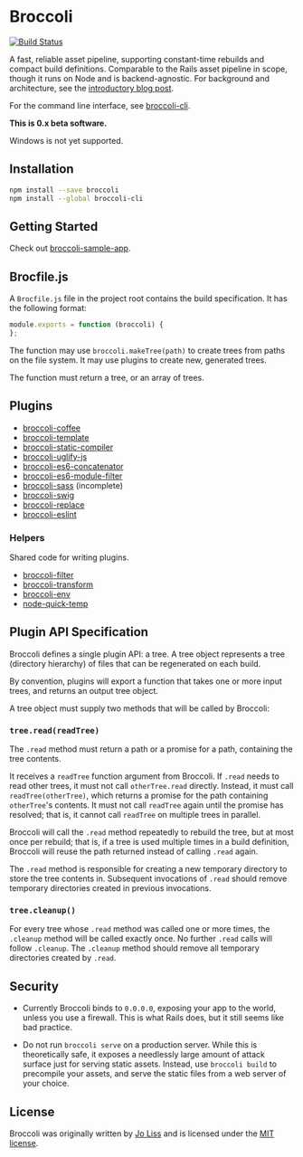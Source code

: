 # Broccoli

[![Build Status](https://travis-ci.org/joliss/broccoli.png?branch=master)](https://travis-ci.org/joliss/broccoli)

A fast, reliable asset pipeline, supporting constant-time rebuilds and compact
build definitions. Comparable to the Rails asset pipeline in scope, though it
runs on Node and is backend-agnostic. For background and architecture, see the
[introductory blog post](http://www.solitr.com/blog/2014/02/broccoli-first-release/).

For the command line interface, see
[broccoli-cli](https://github.com/joliss/broccoli-cli).

**This is 0.x beta software.**

Windows is not yet supported.

## Installation

```bash
npm install --save broccoli
npm install --global broccoli-cli
```

## Getting Started

Check out
[broccoli-sample-app](https://github.com/joliss/broccoli-sample-app).

## Brocfile.js

A `Brocfile.js` file in the project root contains the build specification. It
has the following format:

```js
module.exports = function (broccoli) {
};
```

The function may use `broccoli.makeTree(path)` to create trees from paths on
the file system. It may use plugins to create new, generated trees.

The function must return a tree, or an array of trees.

## Plugins

* [broccoli-coffee](https://github.com/joliss/broccoli-coffee)
* [broccoli-template](https://github.com/joliss/broccoli-template)
* [broccoli-static-compiler](https://github.com/joliss/broccoli-static-compiler)
* [broccoli-uglify-js](https://github.com/joliss/broccoli-uglify-js)
* [broccoli-es6-concatenator](https://github.com/joliss/broccoli-es6-concatenator)
* [broccoli-es6-module-filter](https://github.com/rpflorence/broccoli-es6-module-filter)
* [broccoli-sass](https://github.com/joliss/broccoli-sass) (incomplete)
* [broccoli-swig](https://github.com/shanielh/broccoli-swig)
* [broccoli-replace](https://github.com/outaTiME/broccoli-replace)
* [broccoli-eslint](https://github.com/makepanic/broccoli-eslint)

### Helpers

Shared code for writing plugins.

* [broccoli-filter](https://github.com/joliss/broccoli-filter)
* [broccoli-transform](https://github.com/joliss/broccoli-transform)
* [broccoli-env](https://github.com/joliss/broccoli-env)
* [node-quick-temp](https://github.com/joliss/node-quick-temp)

## Plugin API Specification

Broccoli defines a single plugin API: a tree. A tree object represents a tree
(directory hierarchy) of files that can be regenerated on each build.

By convention, plugins will export a function that takes one or more input
trees, and returns an output tree object.

A tree object must supply two methods that will be called by Broccoli:

### `tree.read(readTree)`

The `.read` method must return a path or a promise for a path, containing the
tree contents.

It receives a `readTree` function argument from Broccoli. If `.read` needs to
read other trees, it must not call `otherTree.read` directly. Instead, it must
call `readTree(otherTree)`, which returns a promise for the path containing
`otherTree`'s contents. It must not call `readTree` again until the promise
has resolved; that is, it cannot call `readTree` on multiple trees in
parallel.

Broccoli will call the `.read` method repeatedly to rebuild the tree, but at
most once per rebuild; that is, if a tree is used multiple times in a build
definition, Broccoli will reuse the path returned instead of calling `.read`
again.

The `.read` method is responsible for creating a new temporary directory to
store the tree contents in. Subsequent invocations of `.read` should remove
temporary directories created in previous invocations.

### `tree.cleanup()`

For every tree whose `.read` method was called one or more times, the
`.cleanup` method will be called exactly once. No further `.read` calls will
follow `.cleanup`. The `.cleanup` method should remove all temporary
directories created by `.read`.

## Security

* Currently Broccoli binds to `0.0.0.0`, exposing your app to the world,
  unless you use a firewall. This is what Rails does, but it still seems like
  bad practice.

* Do not run `broccoli serve` on a production server. While this is
  theoretically safe, it exposes a needlessly large amount of attack surface
  just for serving static assets. Instead, use `broccoli build` to precompile
  your assets, and serve the static files from a web server of your choice.

## License

Broccoli was originally written by [Jo Liss](http://www.solitr.com/) and is
licensed under the [MIT license](LICENSE.md).
